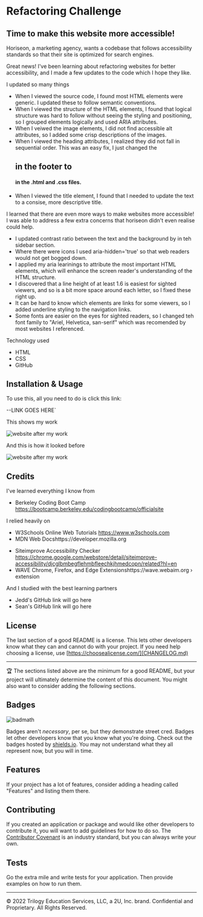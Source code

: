 # Refactoring Challenge

## Time to make this website more accessible! 

Horiseon, a marketing agency, wants a codebase that follows accessibility standards so that their site is optimized for search engines. 

Great news! I've been learning about refactoring websites for better accessibility, and I made a few updates to the code which I hope they like.

I updated so many things
* When I viewed the source code, I found most HTML elements were generic. I updated these to follow semantic conventions.
* When I viewed the structure of the HTML elements, I found that logical structure was hard to follow without seeing the styling and positioning, so I grouped elements logically and used ARIA attributes.
* When I veiwed the image elements, I did not find accessible alt attributes, so I added some crisp descriptions of the images. 
* When I viewed the heading attributes, I realized they did not fall in sequential order. This was an easy fix, I just changed the <h2> in the footer to <h4> in the .html and .css files.
* When I viewed the title element, I found that I needed to update the text to a consise, more descriptive title. 
 
I learned that there are even more ways to make websites more accessible! I was able to address a few extra concerns that horiseon didn't even realise could help. 
* I updated contrast ratio between the text and the background by in teh sidebar section. 
* Where there were icons I used aria-hidden='true' so that web readers would not get bogged down. 
* I applied my aria learinings to attribute the most important HTML elements, which will enhance the screen reader's understanding of the HTML structure.
* I discovered that a line height of at least 1.6 is easiest for sighted viewers, and so is a bit more space around each letter, so I fixed these right up.
* It can be hard to know which elements are links for some viewers, so I added underline styling to the navigation links. 
* Some fonts are easier on the eyes for sighted readers, so I changed teh font family to "Ariel, Helvetica, san-serif" which was recomended by most websites I referenced.

Technology used
* HTML
* CSS
* GitHub

## Installation & Usage

To use this, all you need to do is click this link: 

--LINK GOES HERE`

This shows my work

![website after my work](assets/readme-image-after.png)

And this is how it looked before

![website after my work](assets/readme-image-before.png)

## Credits

I've learned everything I know from 
* Berkeley Coding Boot Camp https://bootcamp.berkeley.edu/codingbootcamp/officialsite 

I relied heavily on 
* W3Schools Online Web Tutorials https://www.w3schools.com
* MDN Web Docshttps://developer.mozilla.org
- Siteimprove Accessibility Checker https://chrome.google.com/webstore/detail/siteimprove-accessibility/djcglbmbegflehmbfleechkjhmedcopn/related?hl=en
- WAVE Chrome, Firefox, and Edge Extensionshttps://wave.webaim.org › extension

And I studied with the best learning partners
- Jedd's GitHub link will go here
- Sean's GitHub link will go here


## License

The last section of a good README is a license. This lets other developers know what they can and cannot do with your project. If you need help choosing a license, use [https://choosealicense.com/](CHANGELOG.md)


---

🏆 The sections listed above are the minimum for a good README, but your project will ultimately determine the content of this document. You might also want to consider adding the following sections.

## Badges

![badmath](https://img.shields.io/github/languages/top/nielsenjared/badmath)

Badges aren't _necessary_, per se, but they demonstrate street cred. Badges let other developers know that you know what you're doing. Check out the badges hosted by [shields.io](https://shields.io/). You may not understand what they all represent now, but you will in time.

## Features

If your project has a lot of features, consider adding a heading called "Features" and listing them there.

## Contributing

If you created an application or package and would like other developers to contribute it, you will want to add guidelines for how to do so. The [Contributor Covenant](https://www.contributor-covenant.org/) is an industry standard, but you can always write your own.

## Tests

Go the extra mile and write tests for your application. Then provide examples on how to run them.

---

© 2022 Trilogy Education Services, LLC, a 2U, Inc. brand. Confidential and Proprietary. All Rights Reserved.